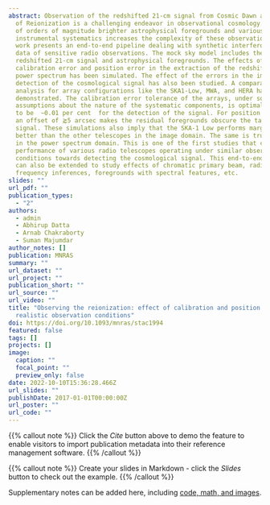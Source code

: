 ```yaml
---
abstract: Observation of the redshifted 21-cm signal from Cosmic Dawn and Epoch
  of Reionization is a challenging endeavor in observational cosmology. Presence
  of orders of magnitude brighter astrophysical foregrounds and various
  instrumental systematics increases the complexity of these observations. This
  work presents an end-to-end pipeline dealing with synthetic interferometric
  data of sensitive radio observations. The mock sky model includes the
  redshifted 21-cm signal and astrophysical foregrounds. The effects of
  calibration error and position error in the extraction of the redshifted 21-cm
  power spectrum has been simulated. The effect of the errors in the image plane
  detection of the cosmological signal has also been studied. A comparative
  analysis for array configurations like the SKA1-Low, MWA, and HERA has been
  demonstrated. The calibration error tolerance of the arrays, under some
  assumptions about the nature of the systematic components, is optimally found
  to be  ∼0.01 per cent  for the detection of the signal. For position errors,
  an offset of ⪆5 arcsec makes the residual foregrounds obscure the target
  signal. These simulations also imply that the SKA-1 Low performs marginally
  better than the other telescopes in the image domain. The same is true for MWA
  in the power spectrum domain. This is one of the first studies that compares
  performance of various radio telescopes operating under similar observing
  conditions towards detecting the cosmological signal. This end-to-end pipeline
  can also be extended to study effects of chromatic primary beam, radio
  frequency inferences, foregrounds with spectral features, etc.
slides: ""
url_pdf: ""
publication_types:
  - "2"
authors:
  - admin
  - Abhirup Datta
  - Arnab Chakraborty
  - Suman Majumdar
author_notes: []
publication: MNRAS
summary: ""
url_dataset: ""
url_project: ""
publication_short: ""
url_source: ""
url_video: ""
title: "Observing the reionization: effect of calibration and position errors on
  realistic observation conditions"
doi: https://doi.org/10.1093/mnras/stac1994
featured: false
tags: []
projects: []
image:
  caption: ""
  focal_point: ""
  preview_only: false
date: 2022-10-10T15:36:28.466Z
url_slides: ""
publishDate: 2017-01-01T00:00:00Z
url_poster: ""
url_code: ""
---
```


{{% callout note %}}
Click the _Cite_ button above to demo the feature to enable visitors to import publication metadata into their reference management software.
{{% /callout %}}

{{% callout note %}}
Create your slides in Markdown - click the _Slides_ button to check out the example.
{{% /callout %}}

Supplementary notes can be added here, including [code, math, and images](https://wowchemy.com/docs/writing-markdown-latex/).
